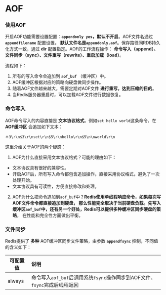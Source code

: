 AOF
====================================================================

### 使用AOF
开启AOF功能需要设置配置：**`appendonly yes`，默认不开启**。AOF文件名通过 **`appendfilename`** 配置设置，
**默认文件名是`appendonly.aof`**。保存路径同RDB持久化方式一致，通过 **dir** 配置指定。AOF的工作流程操作：
**命令写入（append）、文件同步（sync）、文件重写（rewrite）、重启加载（load）**。

流程如下：
1. 所有的写入命令会追加到 **`aof_buf`** （缓冲区）中。
2. AOF缓冲区根据对应的策略向硬盘做同步操作。
3. 随着AOF文件越来越大，需要定期对AOF文件 **进行重写，达到压缩的目的**。
4. 当Redis服务器重启时，可以加载AOF文件进行数据恢复。

### 命令写入
AOF命令写入的内容直接是 **文本协议格式**。例如`set hello world`这条命令，在 **AOF缓冲区** 会追加如下文本：
```
＊3\r\n$3\r\nset\r\n$5\r\nhello\r\n$5\n\nworld\r\n
```
这里介绍关于AOF的两个疑惑：
1. AOF为什么直接采用文本协议格式？可能的理由如下：
  + 文本协议具有很好的兼容性。
  + 开启AOF后，所有写入命令都包含追加操作，直接采用协议格式，避免了一次处理开始。
  + 文本协议具有可读性，方便直接修改和处理。
2. AOF为什么把命令追加到`aof_buf`中？**Redis使用单线程响应命令，如果每次写AOF文件命令都直接追加到硬盘，
那么性能完全取决于当前硬盘负载。先写入缓冲区`aof_buf`中，还有另一个好处，Redis可以提供多种缓冲区同步硬盘的策略**，
在性能和完全性方面做出平衡。

### 文件同步
Redis提供了 **多种** AOF缓冲区同步文件策略，由参数 **`appendfsync`** 控制，不同值的含义如下：

| 可配置值 | 说明 |
|-------- | :-- |
| always | 命令写入`aof_buf`后调用系统`fsync`操作同步到AOF文件，`fsync`完成后线程返回 |
